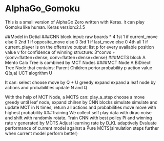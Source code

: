# AlphaGo_Gomoku
This is a small version of AlphaGo Zero written with Keras.
It can play Gomoku like human.
Keras version:2.1.5  



##Model in Detial
###CNN block
input: raw boards * 4
       1st 1 if current_move else 0
       2nd 1 if opposite_move else 0
       3rd 1 if last_move else 0
       4th all 1 if current_player is on the offensive
output: list p for every available position
        value v for confidence of winning
structure:  3*convs + {conv+flatten+dense, conv+flatten+dense+dense}
###MCTS block
A Mento Calo Tree is combined by MCT Nodes
####MCT Node
A BiDirect Tree Node that contains:
Parent
Children
perior probability p
action value Q(s,a)
UCT alogrithm U

It can:
select  choose move by Q + U greedy
expand  expand a leaf node by actions and probabilities
update  N and Q

With the help of MCT Node, a MCTS can:
play_a_step   choose a move greedy until leaf node, expand chilren by CNN blocks
simulate      simulate and update MCT in N times, return all actions and probabilities
move          move with highest probability
###Training 
We collect self play data with dirac noise and shift with randomly rotate.
Train CNN with best policy Pi  and winning rate v generated by MCTS
Adjust learning rate by D_KL adaptively
Evaluate performance of current model against a Pure MCTS(simulation steps further when current model perform better)
